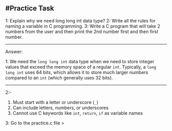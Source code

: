 #Practice Task
---

1: Explain why we need long long int data type? 
2: Write all the rules for naming a variable in C programming.
3: Write a C program that will take 2 numbers from the user and then print the 2nd number first and then first number.  

---

Answer: 

1: We need the `long long int` data type when we need to store integer values that exceed the memory space of a regular `int`. Typically, a `long long int` uses 64 bits, which allows it to store much larger numbers compared to an `int` (which generally uses 32 bits).

---

2:-
 1. Must start with a letter or underscore (`_`)
 2. Can include letters, numbers, or underscores
 3. Cannot use C keywords like `int`, `return`, `if` as variable names

3: Go to the practice.c file >
